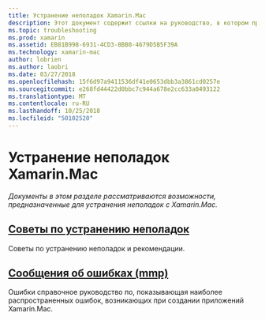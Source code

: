 ```yaml
---
title: Устранение неполадок Xamarin.Mac
description: Этот документ содержит ссылки на руководство, в котором представлены общие советы по устранению неполадок для разработки приложений Xamarin.Mac и другой руководство, в котором перечислены ошибки, создаваемые mmp, инструмент, который упаковывает сборки в приложение Mac.
ms.topic: troubleshooting
ms.prod: xamarin
ms.assetid: EB81B998-6931-4CD3-8BB0-4679D5B5F39A
ms.technology: xamarin-mac
author: lobrien
ms.author: laobri
ms.date: 03/27/2018
ms.openlocfilehash: 15f6d97a9411536df41e0653dbb3a3861cd0257e
ms.sourcegitcommit: e268fd44422d0bbc7c944a678e2cc633a0493122
ms.translationtype: MT
ms.contentlocale: ru-RU
ms.lasthandoff: 10/25/2018
ms.locfileid: "50102520"
---
```

# <a name="xamarinmac-troubleshooting"></a>Устранение неполадок Xamarin.Mac 

_Документы в этом разделе рассматриваются возможности, предназначенные для устранения неполадок с Xamarin.Mac._

##  <a name="troubleshooting-tipsmactroubleshootingtroubleshootingmd"></a>[Советы по устранению неполадок](~/mac/troubleshooting/troubleshooting.md)

Советы по устранению неполадок и рекомендации.

##  <a name="errors-messages-mmpmactroubleshootingmmp-errorsmd"></a>[Сообщения об ошибках (mmp)](~/mac/troubleshooting/mmp-errors.md)

Ошибки справочное руководство по, показывающая наиболее распространенных ошибок, возникающих при создании приложений Xamarin.Mac.

